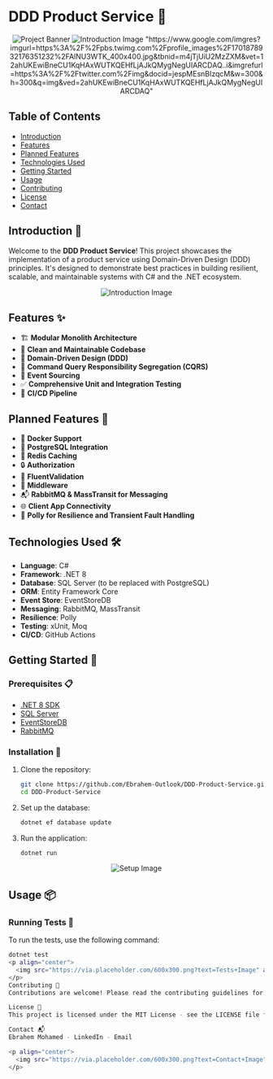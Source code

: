 <p align="center">
  <h1>DDD Product Service 🎉</h1>
</p>

<p align="center">
  <img src="[https://github.com/user-attachments/assets/fe00d33d-e09a-49e6-9a4a-ddfda3a282d3](https://www.google.com/imgres?imgurl=https%3A%2F%2Fpbs.twimg.com%2Fprofile_images%2F1701878932176351232%2FAlNU3WTK_400x400.jpg&tbnid=m4jTjUiU2MzZXM&vet=12ahUKEwiBneCU1KqHAxWUTKQEHfLjAJkQMygNegUIARCDAQ..i&imgrefurl=https%3A%2F%2Ftwitter.com%2Fimg&docid=jespMEsnBIzqcM&w=300&h=300&q=img&ved=2ahUKEwiBneCU1KqHAxWUTKQEHfLjAJkQMygNegUIARCDAQ)" alt="Project Banner">
  <img src="https://via.placeholder.com/600x300.png?text=Introduction+Image" alt="Introduction Image">
  "https://www.google.com/imgres?imgurl=https%3A%2F%2Fpbs.twimg.com%2Fprofile_images%2F1701878932176351232%2FAlNU3WTK_400x400.jpg&tbnid=m4jTjUiU2MzZXM&vet=12ahUKEwiBneCU1KqHAxWUTKQEHfLjAJkQMygNegUIARCDAQ..i&imgrefurl=https%3A%2F%2Ftwitter.com%2Fimg&docid=jespMEsnBIzqcM&w=300&h=300&q=img&ved=2ahUKEwiBneCU1KqHAxWUTKQEHfLjAJkQMygNegUIARCDAQ"
</p>

## Table of Contents

- [Introduction](#introduction)
- [Features](#features)
- [Planned Features](#planned-features)
- [Technologies Used](#technologies-used)
- [Getting Started](#getting-started)
- [Usage](#usage)
- [Contributing](#contributing)
- [License](#license)
- [Contact](#contact)

## Introduction 📖

Welcome to the **DDD Product Service**! This project showcases the implementation of a product service using Domain-Driven Design (DDD) principles. It's designed to demonstrate best practices in building resilient, scalable, and maintainable systems with C# and the .NET ecosystem.

<p align="center">
  <img src="https://via.placeholder.com/600x300.png?text=Introduction+Image" alt="Introduction Image">
</p>

## Features ✨

- 🏗️ **Modular Monolith Architecture**
- 🧹 **Clean and Maintainable Codebase**
- 🧩 **Domain-Driven Design (DDD)**
- 🔄 **Command Query Responsibility Segregation (CQRS)**
- 🌊 **Event Sourcing**
- ✅ **Comprehensive Unit and Integration Testing**
- 🚀 **CI/CD Pipeline**

## Planned Features 📝

- 🐳 **Docker Support**
- 🐘 **PostgreSQL Integration**
- 🛑 **Redis Caching**
- 🔒 **Authorization**
- 📝 **FluentValidation**
- 🔧 **Middleware**
- 📬 **RabbitMQ & MassTransit for Messaging**
- 🌐 **Client App Connectivity**
- 🔄 **Polly for Resilience and Transient Fault Handling**

## Technologies Used 🛠️

- **Language**: C#
- **Framework**: .NET 8
- **Database**: SQL Server (to be replaced with PostgreSQL)
- **ORM**: Entity Framework Core
- **Event Store**: EventStoreDB
- **Messaging**: RabbitMQ, MassTransit
- **Resilience**: Polly
- **Testing**: xUnit, Moq
- **CI/CD**: GitHub Actions

## Getting Started 🚀

### Prerequisites 📋

- [.NET 8 SDK](https://dotnet.microsoft.com/download/dotnet/8.0)
- [SQL Server](https://www.microsoft.com/en-us/sql-server/sql-server-downloads)
- [EventStoreDB](https://eventstore.com/)
- [RabbitMQ](https://www.rabbitmq.com/)

### Installation 🔧

1. Clone the repository:
    ```bash
    git clone https://github.com/Ebrahem-Outlook/DDD-Product-Service.git
    cd DDD-Product-Service
    ```

2. Set up the database:
    ```bash
    dotnet ef database update
    ```

3. Run the application:
    ```bash
    dotnet run
    ```

<p align="center">
  <img src="https://via.placeholder.com/600x300.png?text=Setup+Image" alt="Setup Image">
</p>

## Usage 📦

### Running Tests 🧪

To run the tests, use the following command:
```bash
dotnet test
<p align="center">
  <img src="https://via.placeholder.com/600x300.png?text=Tests+Image" alt="Tests Image">
</p>
Contributing 🤝
Contributions are welcome! Please read the contributing guidelines for more details.

License 📄
This project is licensed under the MIT License - see the LICENSE file for details.

Contact 📬
Ebrahem Mohamed - LinkedIn - Email

<p align="center">
  <img src="https://via.placeholder.com/600x300.png?text=Contact+Image" alt="Contact Image">
</p>

